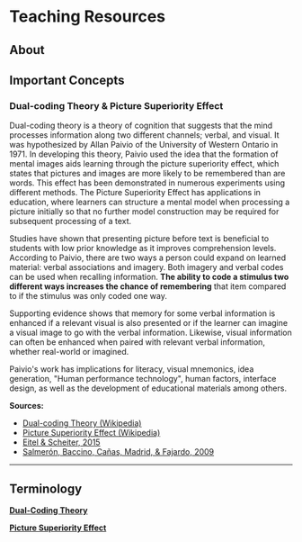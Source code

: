 # Teaching Resources

## About

## Important Concepts

### Dual-coding Theory & Picture Superiority Effect

Dual-coding theory is a theory of cognition that suggests that the mind processes information along two different channels; verbal, and visual. It was hypothesized by Allan Paivio of the University of Western Ontario in 1971. In developing this theory, Paivio used the idea that the formation of mental images aids learning through the picture superiority effect, which states that pictures and images are more likely to be remembered than are words. This effect has been demonstrated in numerous experiments using different methods. The Picture Superiority Effect has applications in education, where learners can structure a mental model when processing a picture initially so that no further model construction may be required for subsequent processing of a text.

Studies have shown that presenting picture before text is beneficial to students with low prior knowledge as it improves comprehension levels. According to Paivio, there are two ways a person could expand on learned material: verbal associations and imagery. Both imagery and verbal codes can be used when recalling information. **The ability to code a stimulus two different ways increases the chance of remembering** that item compared to if the stimulus was only coded one way.

Supporting evidence shows that memory for some verbal information is enhanced if a relevant visual is also presented or if the learner can imagine a visual image to go with the verbal information. Likewise, visual information can often be enhanced when paired with relevant verbal information, whether real-world or imagined.

Paivio's work has implications for literacy, visual mnemonics, idea generation, "Human performance technology", human factors, interface design, as well as the development of educational materials among others.

**Sources:**

- [Dual-coding Theory (Wikipedia)](https://en.wikipedia.org/wiki/Dual-coding_theory) 
- [Picture Superiority Effect (Wikipedia)](https://en.wikipedia.org/wiki/Picture_superiority_effect)
- [Eitel & Scheiter, 2015](https://link.springer.com/article/10.1007/s10648-014-9264-4)
- [Salmerón, Baccino, Cañas, Madrid, & Fajardo, 2009](https://www.sciencedirect.com/science/article/abs/pii/S0360131509001602?via%3Dihub)

---

## Terminology

[**Dual-Coding Theory**](#dual-coding-theory--the-picture-superiority-effect)

[**Picture Superiority Effect**](#dual-coding-theory--the-picture-superiority-effect)